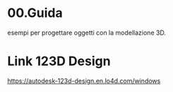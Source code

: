 # 00.Guida

esempi per progettare oggetti con la modellazione 3D.

# Link 123D Design
https://autodesk-123d-design.en.lo4d.com/windows